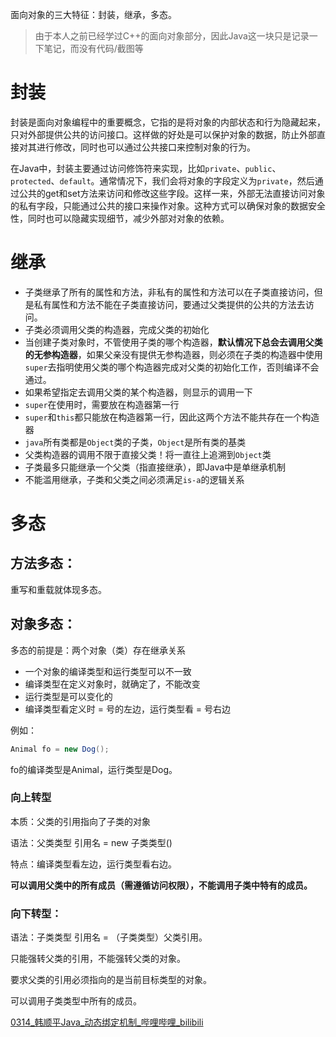 面向对象的三大特征：封装，继承，多态。

> 由于本人之前已经学过C++的面向对象部分，因此Java这一块只是记录一下笔记，而没有代码/截图等

# 封装

封装是面向对象编程中的重要概念，它指的是将对象的内部状态和行为隐藏起来，只对外部提供公共的访问接口。这样做的好处是可以保护对象的数据，防止外部直接对其进行修改，同时也可以通过公共接口来控制对象的行为。 

在Java中，封装主要通过访问修饰符来实现，比如`private`、`public`、`protected`、`default`。通常情况下，我们会将对象的字段定义为`private`，然后通过公共的get和set方法来访问和修改这些字段。这样一来，外部无法直接访问对象的私有字段，只能通过公共的接口来操作对象。这种方式可以确保对象的数据安全性，同时也可以隐藏实现细节，减少外部对对象的依赖。

# 继承

- 子类继承了所有的属性和方法，非私有的属性和方法可以在子类直接访问，但是私有属性和方法不能在子类直接访问，要通过父类提供的公共的方法去访问。
- 子类必须调用父类的构造器，完成父类的初始化
- 当创建子类对象时，不管使用子类的哪个构造器，**默认情况下总会去调用父类的无参构造器**，如果父亲没有提供无参构造器，则必须在子类的构造器中使用`super`去指明使用父类的哪个构造器完成对父类的初始化工作，否则编译不会通过。
- 如果希望指定去调用父类的某个构造器，则显示的调用一下
- `super`在使用时，需要放在构造器第一行
- `super`和`this`都只能放在构造器第一行，因此这两个方法不能共存在一个构造器
- `java`所有类都是`Object`类的子类，`Object`是所有类的基类
- 父类构造器的调用不限于直接父类！将一直往上追溯到`Object`类
- 子类最多只能继承一个父类（指直接继承），即Java中是单继承机制
- 不能滥用继承，子类和父类之间必须满足`is-a`的逻辑关系



# 多态

## 方法多态：

重写和重载就体现多态。



## 对象多态：

多态的前提是：两个对象（类）存在继承关系

- 一个对象的编译类型和运行类型可以不一致
- 编译类型在定义对象时，就确定了，不能改变
- 运行类型是可以变化的
- 编译类型看定义时 = 号的左边，运行类型看 = 号右边

例如：

```java
Animal fo = new Dog();
```

fo的编译类型是Animal，运行类型是Dog。



### 向上转型

本质：父类的引用指向了子类的对象

语法：父类类型 引用名 = new 子类类型()

特点：编译类型看左边，运行类型看右边。

**可以调用父类中的所有成员（需遵循访问权限），不能调用子类中特有的成员。**



### 向下转型：

语法：子类类型 引用名 = （子类类型）父类引用。



只能强转父类的引用，不能强转父类的对象。

要求父类的引用必须指向的是当前目标类型的对象。

可以调用子类类型中所有的成员。





[0314_韩顺平Java_动态绑定机制_哔哩哔哩_bilibili](https://www.bilibili.com/video/BV1fh411y7R8?p=315&vd_source=13dfbe5ed2deada83969fafa995ccff6)